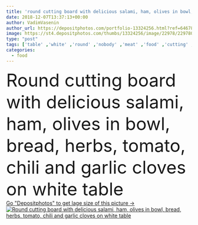 ```yaml
---
title: 'round cutting board with delicious salami, ham, olives in bowl, bread, herbs, tomato, chili and garlic cloves on white table'
date: 2018-12-07T13:37:13+00:00
author: VadimVasenin
author_url: https://depositphotos.com/portfolio-13324256.html?ref=64678756
image: https://st4.depositphotos.com/thumbs/13324256/image/22978/229780626/api_thumb_450.jpg?forcejpeg=true
type: "post"
tags: ['table' ,'white' ,'round' ,'nobody' ,'meat' ,'food' ,'cutting' ,'wooden' ,'tasty' ,'delicious' ,'tomato' ,'herbs' ,'pepper' ,'vegetables' ,'bowl' ,'rosemary' ,'aromatic' ,'organic' ,'garlic' ,'wood' ,'sliced' ,'ingredients' ,'bread' ,'appetizer' ,'chili' ,'spices' ,'ham' ,'salami' ,'sausages' ,'olives' ,'cloves' ,'peppercorns' ,'cutting board' ,'close up' ]
categories: 
  - food
---
```

<div aling="center">
            <font size="60"> Round cutting board with delicious salami, ham, olives in bowl, bread, herbs, tomato, chili and garlic cloves on white table</font>   
</div>
<div>
    <a href='https://st4.depositphotos.com/thumbs/13324256/image/22978/229780626/api_thumb_450.jpg?forcejpeg=true?ref=64678756' target=_blank > Go "Depositphotos" to get lage size of this picture ->
        <img href='https://st4.depositphotos.com/thumbs/13324256/image/22978/229780626/api_thumb_450.jpg?forcejpeg=true?ref=64678756' src='https://st4.depositphotos.com/13324256/22978/i/950/depositphotos_229780626-stock-photo-cutting-board-delicious-salami-ham.jpg?forcejpeg=true' alt='Round cutting board with delicious salami, ham, olives in bowl, bread, herbs, tomato, chili and garlic cloves on white table' >
    </a>
</div>
